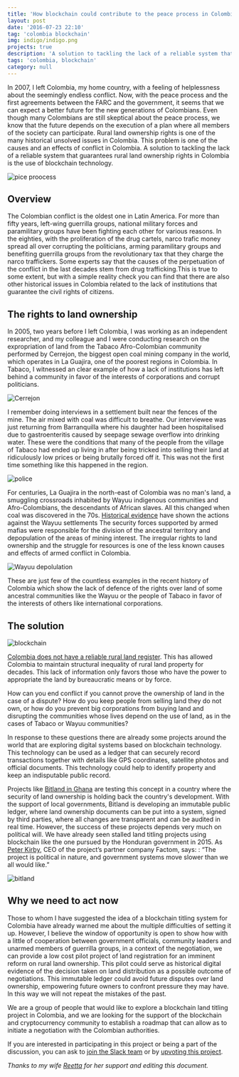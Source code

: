 ```yaml
---
title: 'How blockchain could contribute to the peace process in Colombia'
layout: post
date: '2016-07-23 22:10'
tag: 'colombia blockchain'
img: indigo/indigo.png
projects: true
description: 'A solution to tackling the lack of a reliable system that guarantees rural land ownership rights in Colombia is the use of blockchain technology'
tags: 'colombia, blockchain'
category: null
---
```


In 2007, I left Colombia, my home country, with a feeling of helplessness about the seemingly endless conflict. Now, with the peace process and the first agreements between the FARC and the government, it seems that we can expect a better future for the new generations of Colombians. Even though many Colombians are still skeptical about the peace process, we know that the future depends on the execution of a plan where all members of the society can participate. Rural land ownership rights is one of the many historical unsolved issues in Colombia. This problem is one of the causes and an effects of conflict in Colombia.  A solution to tackling the lack of a reliable system that guarantees rural land ownership rights in Colombia is the use of blockchain technology.

![pice proocess ](http://colombiapeace.org/files/images/160623_firma.jpg "pice proocess ")

## Overview 

The Colombian conflict is the oldest one in Latin America. For more than fifty years, left-wing guerrilla groups, national military forces and paramilitary groups have been fighting each other for various reasons. In the eighties, with the proliferation of the drug cartels, narco trafic money spread all over corrupting the politicians, arming paramilitary groups and benefiting guerrilla groups from the revolutionary tax that they charge the narco traffickers. Some experts say that the causes of the perpetuation of the conflict  in the last decades stem from drug trafficking.This is true to some extent, but with a simple reality check you can find that there are also other historical issues in Colombia related to the lack of institutions that guarantee the civil rights of citizens. 

## The rights to land ownership

In 2005, two years before I left Colombia, I was working as an independent researcher, and my colleague and I were conducting research on the expropriation of land from the Tabaco Afro-Colombian community performed by Cerrejon, the biggest open coal mining company in the world, which operates in La Guajira, one of the poorest regions in Colombia. In Tabaco, I witnessed an clear example of how a lack of institutions has left behind a community in favor of the interests of corporations and corrupt politicians. 

![Cerrejon](http://4.bp.blogspot.com/-8vzlurKHQCE/VRGNI26NC7I/AAAAAAAAgIY/rI_50Nx6kCU/s1600/53194808.jpg)

I remember doing interviews in a settlement built near the fences of the mine. The air mixed with coal was difficult to breathe. Our interviewee was just returning from Barranquilla where his daughter had been hospitalised due to gastroenteritis caused by seepage sewage overflow into drinking water. These were the conditions that many of the people from the village of Tabaco had ended up living in after being tricked into selling their land at ridiculously low prices or being brutally forced off it. This was not the first time something like this happened in the region. 

![police](http://londonminingnetwork.org/wp-content/uploads/2016/02/Roche-eviction-24-Feb-2016.jpg)

For centuries, La Guajira in the north-east of Colombia was no man's land, a smuggling crossroads inhabited by Wayuu indigenous communities and Afro-Colombians, the descendants of African slaves. All this changed when coal was discovered in the 70s. [Historical evidence](http://www.verdadabierta.com/victimas-seccion/organizaciones/5913-la-incursion-paramilitar-casi-acaba-con-los-wayuu.) have shown the actions against the Wayuu settlements  The security forces supported by armed mafias were responsible for the division of the ancestral territory and depopulation of the areas of mining interest. The irregular rights to land ownership and the struggle for resources is one of the less known causes and effects of armed conflict in Colombia.

![Wayuu depolulation](http://www.centrodememoriahistorica.gov.co/images/stories/internas/elregreso-pelicula-portete.jpg)

These are just few of the countless examples in the recent history of Colombia which show the lack of defence of the rights over land of some ancestral communities like the Wayuu or the people of Tabaco in favor of the interests of others like international corporations.

## The solution

![blockchain](http://dcebrief.com/wp-content/uploads/2015/10/28554636_l.jpg)

[Colombia does not have a reliable rural land register](http://www.igac.gov.co/wps/wcm/connect/8beae7804dc8d75abb1efb36b39898f6/1_notas_sobre_la_evolucion_historica_con_cubierta_1.pdf?MOD=AJPERES). This has allowed Colombia to maintain structural inequality of rural land property for decades. This lack of information only favors those who have the power to appropriate the land by bureaucratic means or by force. 

How can you end conflict if you cannot prove the ownership of land in the case of a dispute? How do you keep people from selling land they do not own, or how do you prevent big corporations from buying land and disrupting the communities whose lives depend on the use of land, as in the cases of Tabaco or Wayuu communities?

In response to these questions there are already some projects around the world that are exploring digital systems based on blockchain technology. This technology can be used as a ledger that can securely record transactions together with details like GPS coordinates, satellite photos and official documents. This technology could help to identify property and keep an indisputable public record. 



Projects like [Bitland in Ghana](https://www.youtube.com/watch?v=C8vNygQqV-k)  are testing this concept in a country where the security of land ownership is holding back the country's development. With the support of local governments, Bitland is developing an immutable public ledger, where land ownership documents can be put into a system, signed by third parties,  where all changes are transparent and can be audited in real time. However, the success of these projects depends very much on polítical will. We have already seen stalled land titling projects using blockchain like the one pursued by the Honduran government in 2015.  As [Peter Kirby](https://www.factom.com/a-humble-update-on-the-honduras-title-project/), CEO of the project’s partner company Factom, says:  : “The project is political in nature, and government systems move slower than we all would like.” 

![bitland](https://encrypted-tbn0.gstatic.com/images?q=tbn:ANd9GcTn-QNkKnshZzVckwmSvgUgV5nxVKHtFJrg_ETbKi6TjOALuc93zw)


## Why we need to act now

Those to whom  I have suggested the idea of a blockchain titling system for Colombia have already warned me about the multiple difficulties of setting it up. However, I believe the window of opportunity is open to show how with a little of cooperation between government officials, community leaders and unarmed members of guerrilla groups, in a context of the negotiation, we can provide a low cost pilot project of land registration for an imminent reform on rural land ownership. This pilot could serve as  historical digital evidence of the decision taken on land distribution as a possible outcome of negotiations. This immutable ledger could avoid future disputes over land ownership, empowering future owners to confront pressure they may have. In this way we will not repeat the mistakes of the past.

We are a group of people that would like to explore a blockchain land titling project  in Colombia, and we are looking for the support of the blockchain and cryptocurrency community to establish a roadmap that can allow as to initiate a negotiation with the Colombian authorities.

If you are interested in participating in this project or being a part of the discussion, you can ask to [join the Slack team](https://jpcorrea.typeform.com/to/cWN32T) or by [upvoting this project](https://hack.ether.camp/#/idea/rural-land-register-for-peace-in-colombia).


*Thanks to my wife [Reetta](https://www.linkedin.com/in/reettas) for her support and editing this document.*

